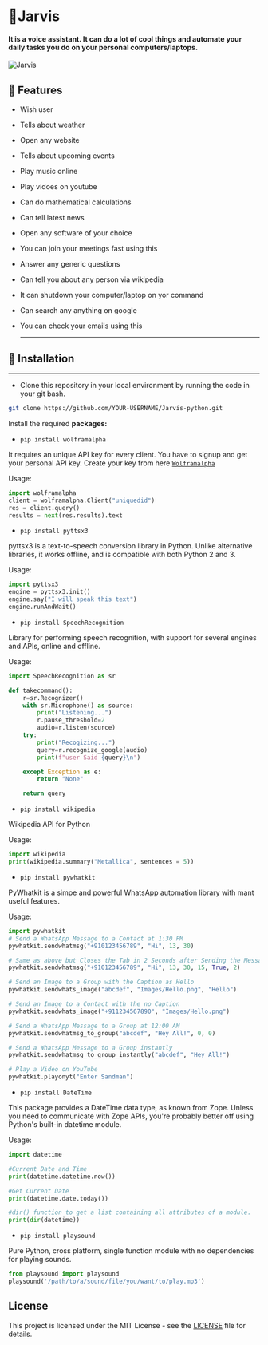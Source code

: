 # 🤖Jarvis

#### It is a voice assistant. It can do a lot of cool things and automate your daily tasks you do on your personal computers/laptops.

![Jarvis](https://wallpapercave.com/wp/wp1913282.jpg)

## 🏹 Features
- Wish user
- Tells about weather
- Open any website
- Tells about upcoming events
- Play music online
- Play vidoes on youtube
- Can do mathematical calculations
- Can tell latest news
- Open any software of your choice
- You can join your meetings fast using this
- Answer any generic questions
- Can tell you about any person via wikipedia
- It can shutdown your computer/laptop on yor command
- Can search any anything on google
- You can check your emails using this
  
  ---

## 📃 Installation
---
* Clone this repository in your local environment by running the code in your git bash.
  
```bash
git clone https://github.com/YOUR-USERNAME/Jarvis-python.git
```

Install the required **packages:**

* `pip install wolframalpha`

It requires an unique API key for every client. You have to signup and get your personal API key. Create your key from here [`Wolframalpha`](https://developer.wolframalpha.com/portal/myapps/)

Usage:

```python
import wolframalpha
client = wolframalpha.Client("uniquedid")
res = client.query()
results = next(res.results).text
```


* `pip install pyttsx3`

pyttsx3 is a text-to-speech conversion library in Python. Unlike alternative libraries, it works offline, and is compatible with both Python 2 and 3.

Usage:

``` python
import pyttsx3
engine = pyttsx3.init()
engine.say("I will speak this text")
engine.runAndWait()
```

* `pip install SpeechRecognition`

Library for performing speech recognition, with support for several engines and APIs, online and offline.

Usage:
``` python
import SpeechRecognition as sr

def takecommand():                   
    r=sr.Recognizer()
    with sr.Microphone() as source:
        print("Listening...")
        r.pause_threshold=2
        audio=r.listen(source)
    try:
        print("Recogizing...")
        query=r.recognize_google(audio)
        print(f"user Said {query}\n")

    except Exception as e:
        return "None"

    return query
```

* `pip install wikipedia`
  
Wikipedia API for Python

Usage:

```python
import wikipedia
print(wikipedia.summary("Metallica", sentences = 5))
```

* `pip install pywhatkit`
  
PyWhatkit is a simpe and powerful WhatsApp automation library with mant useful features.

Usage:

```python
import pywhatkit
# Send a WhatsApp Message to a Contact at 1:30 PM
pywhatkit.sendwhatmsg("+910123456789", "Hi", 13, 30)

# Same as above but Closes the Tab in 2 Seconds after Sending the Message
pywhatkit.sendwhatmsg("+910123456789", "Hi", 13, 30, 15, True, 2)

# Send an Image to a Group with the Caption as Hello
pywhatkit.sendwhats_image("abcdef", "Images/Hello.png", "Hello")

# Send an Image to a Contact with the no Caption
pywhatkit.sendwhats_image("+911234567890", "Images/Hello.png")

# Send a WhatsApp Message to a Group at 12:00 AM
pywhatkit.sendwhatmsg_to_group("abcdef", "Hey All!", 0, 0)

# Send a WhatsApp Message to a Group instantly
pywhatkit.sendwhatmsg_to_group_instantly("abcdef", "Hey All!")

# Play a Video on YouTube
pywhatkit.playonyt("Enter Sandman")
```

* `pip install DateTime`

This package provides a DateTime data type, as known from Zope. Unless you need to communicate with Zope APIs, you're probably better off using Python's built-in datetime module.

Usage:
```python
import datetime

#Current Date and Time
print(datetime.datetime.now())

#Get Current Date
print(datetime.date.today())

#dir() function to get a list containing all attributes of a module.
print(dir(datetime))
```


* `pip install playsound`

Pure Python, cross platform, single function module with no dependencies for playing sounds.

```python
from playsound import playsound
playsound('/path/to/a/sound/file/you/want/to/play.mp3')
```

## License

This project is licensed under the MIT License - see the [LICENSE](LICENSE) file for details.
